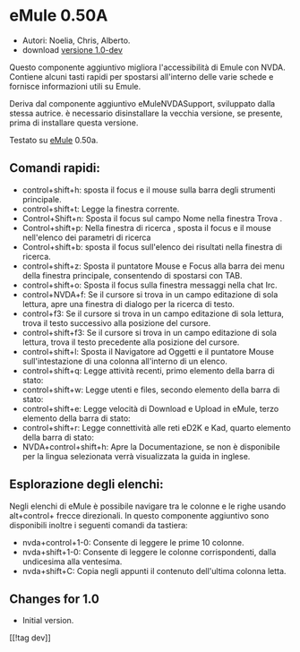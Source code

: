 # eMule 0.50A #

*	Autori: Noelia, Chris, Alberto.
*	download [versione 1.0-dev][1]

Questo componente aggiuntivo migliora l'accessibilità di Emule con
NVDA. Contiene alcuni tasti rapidi per spostarsi all'interno delle varie
schede e fornisce informazioni utili su Emule.

Deriva dal componente aggiuntivo eMuleNVDASupport, sviluppato dalla stessa
autrice. è necessario disinstallare la vecchia versione, se presente, prima
di installare questa versione.

Testato su [eMule][2] 0.50a.

## Comandi rapidi: ##

*	control+shift+h: sposta il focus e il mouse sulla barra degli strumenti
  principale.
*	control+shift+t: Legge la finestra corrente.
*	Control+Shift+n: Sposta il focus sul campo Nome nella finestra Trova .
*	Control+shift+p: Nella finestra di ricerca , sposta il focus e il mouse
  nell'elenco dei parametri di ricerca 
*	Control+shift+b: sposta il focus sull'elenco dei risultati nella finestra
  di ricerca.
*	control+shift+z: Sposta il puntatore Mouse e Focus alla barra dei menu
  della finestra principale, consentendo di spostarsi con TAB.
*	control+shift+o: Sposta il focus sulla finestra messaggi nella chat Irc.
*	control+NVDA+f: Se il cursore si trova in un campo editazione di sola
  lettura, apre una finestra di dialogo per la ricerca di testo.
*	control+f3: Se il cursore si trova in un campo editazione di sola lettura,
  trova il testo successivo alla posizione del cursore.
*	control+shift+f3: Se il cursore si trova in un campo editazione di sola
  lettura, trova il testo precedente alla posizione del cursore.
*	control+shift+l: Sposta il Navigatore ad Oggetti e il puntatore Mouse
  sull'intestazione di una colonna all'interno di un elenco.
*	control+shift+q: Legge attività recenti, primo elemento della barra di
  stato:
*	control+shift+w: Legge utenti e files, secondo elemento della barra di
  stato:
*	control+shift+e: Legge velocità di Download e Upload in eMule, terzo
  elemento della barra di stato:
*	control+shift+r: Legge connettività alle reti eD2K e Kad, quarto elemento
  della barra di stato:
*	NVDA+control+shift+h: Apre la Documentazione, se non è disponibile per la
  lingua selezionata verrà visualizzata la guida in inglese.

## Esplorazione degli elenchi: ##

Negli elenchi di eMule è possibile navigare tra le colonne e le righe usando
alt+control+ frecce direzionali. In questo componente aggiuntivo sono
disponibili inoltre i seguenti comandi da tastiera:

*	nvda+control+1-0: Consente di leggere le prime 10 colonne.
*	nvda+shift+1-0: Consente di leggere le colonne corrispondenti, dalla
  undicesima alla ventesima.
*	nvda+shift+C: Copia negli appunti il contenuto dell'ultima colonna letta.

## Changes for 1.0 ##
*	 Initial version.

[[!tag dev]]

[1]: http://addons.nvda-project.org/files/get.php?file=em

[2]: http://www.emule-project.net


